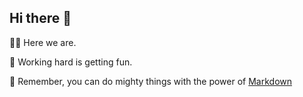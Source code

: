 ## Hi there 👋

🙋‍♀️ Here we are.

🍿 Working hard is getting fun.

🧙 Remember, you can do mighty things with the power of [Markdown](https://docs.github.com/github/writing-on-github/getting-started-with-writing-and-formatting-on-github/basic-writing-and-formatting-syntax)

